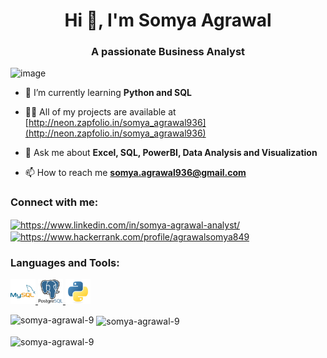 <h1 align="center">Hi 👋, I'm Somya Agrawal</h1>
<h3 align="center">A passionate Business Analyst</h3>

<img width="600" height="450" alt="image" src="https://github.com/user-attachments/assets/2b19251c-a11d-413c-bdf7-a9c9ebe33bd8" />

- 🌱 I’m currently learning **Python and SQL**

- 👨‍💻 All of my projects are available at [http://neon.zapfolio.in/somya_agrawal936](http://neon.zapfolio.in/somya_agrawal936)

- 💬 Ask me about **Excel, SQL, PowerBI, Data Analysis and Visualization**

- 📫 How to reach me **somya.agrawal936@gmail.com**

<h3 align="left">Connect with me:</h3>
<p align="left">
<a href="https://linkedin.com/in/https://www.linkedin.com/in/somya-agrawal-analyst/" target="blank"><img align="center" src="https://raw.githubusercontent.com/rahuldkjain/github-profile-readme-generator/master/src/images/icons/Social/linked-in-alt.svg" alt="https://www.linkedin.com/in/somya-agrawal-analyst/" height="30" width="40" /></a>
<a href="https://www.hackerrank.com/https://www.hackerrank.com/profile/agrawalsomya849" target="blank"><img align="center" src="https://raw.githubusercontent.com/rahuldkjain/github-profile-readme-generator/master/src/images/icons/Social/hackerrank.svg" alt="https://www.hackerrank.com/profile/agrawalsomya849" height="30" width="40" /></a>
</p>

<h3 align="left">Languages and Tools:</h3>
<p align="left"> <a href="https://www.mysql.com/" target="_blank" rel="noreferrer"> <img src="https://raw.githubusercontent.com/devicons/devicon/master/icons/mysql/mysql-original-wordmark.svg" alt="mysql" width="40" height="40"/> </a> <a href="https://www.postgresql.org" target="_blank" rel="noreferrer"> <img src="https://raw.githubusercontent.com/devicons/devicon/master/icons/postgresql/postgresql-original-wordmark.svg" alt="postgresql" width="40" height="40"/> </a> <a href="https://www.python.org" target="_blank" rel="noreferrer"> <img src="https://raw.githubusercontent.com/devicons/devicon/master/icons/python/python-original.svg" alt="python" width="40" height="40"/> </a> </p>

<p><img align="left" src="https://github-readme-stats.vercel.app/api/top-langs?username=somya-agrawal-9&show_icons=true&locale=en&layout=compact" alt="somya-agrawal-9" /></p>

<p>&nbsp;<img align="center" src="https://github-readme-stats.vercel.app/api?username=somya-agrawal-9&show_icons=true&locale=en" alt="somya-agrawal-9" /></p>

<p><img align="center" src="https://github-readme-streak-stats.herokuapp.com/?user=somya-agrawal-9&" alt="somya-agrawal-9" /></p>

